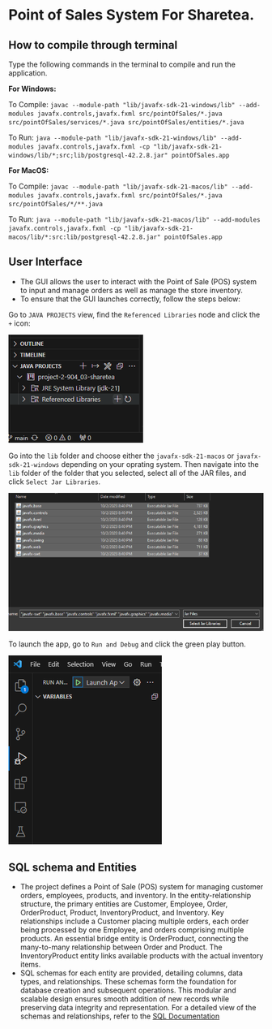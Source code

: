 # Point of Sales System For Sharetea.

## How to compile through terminal

Type the following commands in the terminal to compile and run the application.

**For Windows:**

To Compile: `javac --module-path "lib/javafx-sdk-21-windows/lib" --add-modules javafx.controls,javafx.fxml src/pointOfSales/*.java src/pointOfSales/services/*.java src/pointOfSales/entities/*.java`

To Run: `java --module-path "lib/javafx-sdk-21-windows/lib" --add-modules javafx.controls,javafx.fxml -cp "lib/javafx-sdk-21-windows/lib/*;src;lib/postgresql-42.2.8.jar" pointOfSales.app`


**For MacOS:**

To Compile: `javac --module-path "lib/javafx-sdk-21-macos/lib" --add-modules javafx.controls,javafx.fxml src/pointOfSales/*.java src/pointOfSales/*/**.java `

To Run: `java --module-path "lib/javafx-sdk-21-macos/lib" --add-modules javafx.controls,javafx.fxml -cp "lib/javafx-sdk-21-macos/lib/*:src:lib/postgresql-42.2.8.jar" pointOfSales.app`


## User Interface

- The GUI allows the user to interact with the Point of Sale (POS) system to input and manage orders as well as manage the store inventory.
- To ensure that the GUI launches correctly, follow the steps below:

Go to `JAVA PROJECTS` view, find the `Referenced Libraries` node and click the `+` icon:

![Reference JAR Files](docs/referenceLibraries.PNG)

Go into the `lib` folder and choose either the `javafx-sdk-21-macos` or `javafx-sdk-21-windows` depending on your oprating system. Then navigate into the `lib` folder of the
folder that you selected, select all of the JAR files, and click `Select Jar Libraries`.

![Adding JAR Files](docs/addingLibraries.PNG)

To launch the app, go to `Run and Debug` and click the green play button.

![Launching App](docs/launchApp.PNG)

## SQL schema and Entities 
- The project defines a Point of Sale (POS) system for managing customer orders, employees, products, and inventory. In the entity-relationship structure, the primary entities are Customer, Employee, Order, OrderProduct, Product, InventoryProduct, and Inventory. Key relationships include a Customer placing multiple orders, each order being processed by one Employee, and orders comprising multiple products. An essential bridge entity is OrderProduct, connecting the many-to-many relationship between Order and Product. The InventoryProduct entity links available products with the actual inventory items.
- SQL schemas for each entity are provided, detailing columns, data types, and relationships. These schemas form the foundation for database creation and subsequent operations. This modular and scalable design ensures smooth addition of new records while preserving data integrity and representation. For a detailed view of the schemas and relationships, refer to the [SQL Documentation](docs/sqlp2.pdf)
